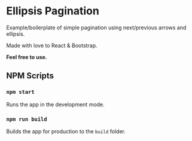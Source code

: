# Ellipsis Pagination

Example/boilerplate of simple pagination using next/previous arrows and ellipsis.

Made with love to React & Bootstrap.

**Feel free to use.**

## NPM Scripts 

### `npm start`

Runs the app in the development mode.<br />

### `npm run build`

Builds the app for production to the `build` folder.<br />

## 

